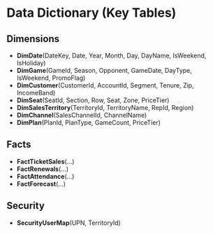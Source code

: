 # Data Dictionary (Key Tables)

## Dimensions
- **DimDate**(DateKey, Date, Year, Month, Day, DayName, IsWeekend, IsHoliday)
- **DimGame**(GameId, Season, Opponent, GameDate, DayType, IsWeekend, PromoFlag)
- **DimCustomer**(CustomerId, AccountId, Segment, Tenure, Zip, IncomeBand)
- **DimSeat**(SeatId, Section, Row, Seat, Zone, PriceTier)
- **DimSalesTerritory**(TerritoryId, TerritoryName, RepId, Region)
- **DimChannel**(SalesChannelId, ChannelName)
- **DimPlan**(PlanId, PlanType, GameCount, PriceTier)

## Facts
- **FactTicketSales**(...)
- **FactRenewals**(...)
- **FactAttendance**(...)
- **FactForecast**(...)

## Security
- **SecurityUserMap**(UPN, TerritoryId)